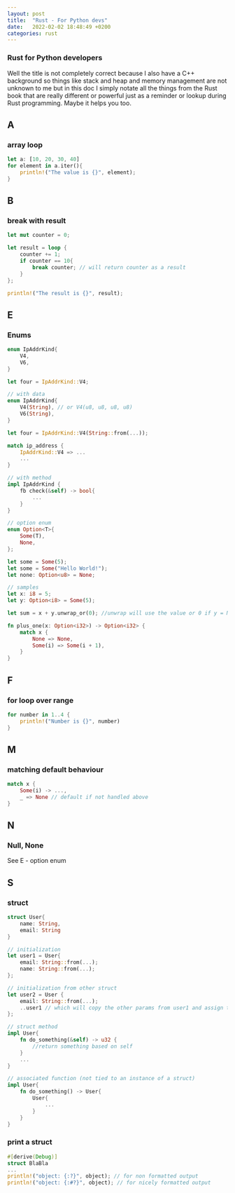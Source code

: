 ```yaml
---
layout: post
title:  "Rust - For Python devs"
date:   2022-02-02 18:48:49 +0200
categories: rust
---
```


### Rust for Python developers

Well the title is not completely correct because I also have a C++ background so things like stack and heap and memory management are not unknown to me but in this doc I simply notate all the things from the Rust book that are really different or powerful just as a reminder or lookup during Rust programming. Maybe it helps you too.

## A

### array loop 
```rust
let a: [10, 20, 30, 40]
for element in a.iter(){
    println!("The value is {}", element);  
}
```

## B

### break with result

```rust
let mut counter = 0;

let result = loop {
    counter += 1;
    if counter == 10{
        break counter; // will return counter as a result
    }
};

println!("The result is {}", result);
```

## E

### Enums

```rust
enum IpAddrKind{
    V4,
    V6,
}

let four = IpAddrKind::V4;

// with data
enum IpAddrKind{
    V4(String), // or V4(u8, u8, u8, u8)
    V6(String),
}

let four = IpAddrKind::V4(String::from(...));

match ip_address {
    IpAddrKind::V4 => ...
    ...
}

// with method
impl IpAddrKind {
    fb check(&self) -> bool{
        ...
    }
}

// option enum
enum Option<T>{
    Some(T),
    None,
};

let some = Some(5);
let some = Some("Hello World!");
let none: Option<u8> = None;

// samples
let x: i8 = 5;
let y: Option<i8> = Some(5);

let sum = x + y.unwrap_or(0); //unwrap will use the value or 0 if y = None

fn plus_one(x: Option<i32>) -> Option<i32> {
    match x {
        None => None,
        Some(i) => Some(i + 1),
    }
}
```

## F

### for loop over range
```rust
for number in 1..4 {
    println!("Number is {}", number)
}
```

## M

### matching default behaviour
```rust
match x {
    Some(i) -> ...,
    _ => None // default if not handled above
}
```



## N

### Null, None
See E - option enum

## S

### struct
```rust
struct User{
    name: String,
    email: String
}

// initialization
let user1 = User{
    email: String::from(...);
    name: String::from(...);
};

// initialization from other struct
let user2 = User {
    email: String::from(...);
    ..user1 // which will copy the other params from user1 and assign them to user2
};

// struct method
impl User{
    fn do_something(&self) -> u32 {
        //return something based on self
    }
    ...
}

// associated function (not tied to an instance of a struct)
impl User{
    fn do_something() -> User{
        User{
            ...
        }
    }
}
```

### print a struct
```rust
#[derive(Debug)]
struct BlaBla
...
println!("object: {:?}", object); // for non formatted output
println!("object: {:#?}", object); // for nicely formatted output
```

